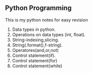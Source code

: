 ## Python Programming
This is my python notes for easy revision
1. Data types in python.
2. Operations on data types (int, float).
3. String-indexing,slicing.
4. String(.format(),f-string).
5. Operatores(and,or,not)
6. Control statement(if).
7. Control statement(for)
8. Control statement(while)

